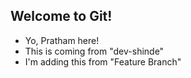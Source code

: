 ## Welcome to Git!

- Yo, Pratham here!
- This is coming from "dev-shinde"
- I'm adding this from "Feature Branch"